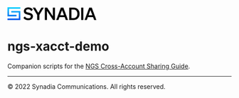 <img src="static/Synadia_Logo_new_font_only_black.png" alt="Synadia Communications logo" width="200"/>

# ngs-xacct-demo

Companion scripts for the [NGS Cross-Account Sharing Guide](https://github.com/ConnectEverything/ngs-xacct-guide).

<hr>
&copy; 2022 Synadia Communications. All rights reserved.